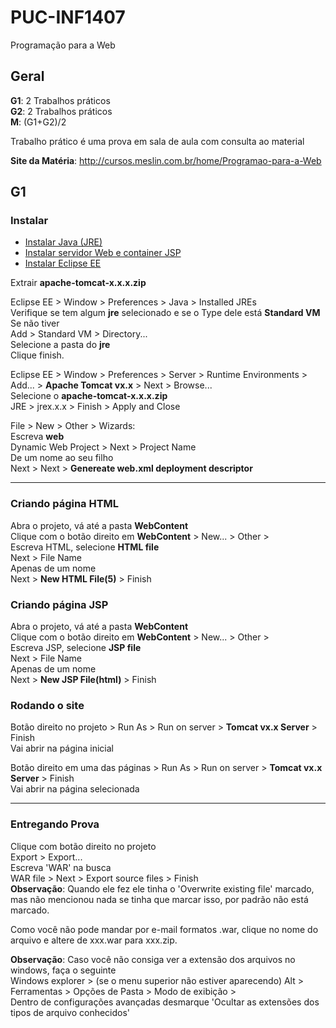 # PUC-INF1407
Programação para a Web

## Geral

**G1**: 2 Trabalhos práticos  
**G2**: 2 Trabalhos práticos  
**M**: (G1+G2)/2  

Trabalho prático é uma prova em sala de aula com consulta ao material

**Site da Matéria**: http://cursos.meslin.com.br/home/Programao-para-a-Web

## G1

### Instalar  
* [Instalar Java (JRE)](http://www.oracle.com/technetwork/java/javase/downloads/jre8-downloads-2133155.html)  
* [Instalar servidor Web e container JSP](http://tomcat.apache.org/download-90.cgi)  
* [Instalar Eclipse EE](http://www.eclipse.org/)  

Extrair **apache-tomcat-x.x.x.zip**  

Eclipse EE > Window > Preferences > Java > Installed JREs  
Verifique se tem algum **jre** selecionado e se o Type dele está **Standard VM**  
Se não tiver  
Add > Standard VM > Directory...  
Selecione a pasta do **jre**  
Clique finish.

Eclipse EE > Window > Preferences > Server > Runtime Environments > Add... > **Apache Tomcat vx.x** > Next > Browse...  
Selecione o **apache-tomcat-x.x.x.zip**  
JRE > jrex.x.x > Finish > Apply and Close  

File > New > Other > Wizards:  
Escreva **web**  
Dynamic Web Project > Next > Project Name  
De um nome ao seu filho  
Next > Next > **Genereate web.xml deployment descriptor**  

---

### Criando página HTML
Abra o projeto, vá até a pasta **WebContent**  
Clique com o botão direito em **WebContent** > New... > Other >  
Escreva HTML, selecione **HTML file**  
Next > File Name  
Apenas de um nome   
Next > **New HTML File(5)** > Finish  

### Criando página JSP
Abra o projeto, vá até a pasta **WebContent**  
Clique com o botão direito em **WebContent** > New... > Other >  
Escreva JSP, selecione **JSP file**  
Next > File Name  
Apenas de um nome  
Next > **New JSP File(html)** > Finish  

### Rodando o site
Botão direito no projeto > Run As > Run on server > **Tomcat vx.x Server**  > Finish  
Vai abrir na página inicial

Botão direito em uma das páginas > Run As > Run on server > **Tomcat vx.x Server**  > Finish  
Vai abrir na página selecionada

---

### Entregando Prova
Clique com botão direito no projeto  
Export > Export...  
Escreva 'WAR' na busca  
WAR file > Next > Export source files > Finish  
**Observação**: Quando ele fez ele tinha o 'Overwrite existing file' marcado, mas não mencionou nada se tinha que marcar isso, por padrão não está marcado.  

Como você não pode mandar por e-mail formatos .war, clique no nome do arquivo e altere de xxx.war para xxx.zip.  

**Observação**: Caso você não consiga ver a extensão dos arquivos no windows, faça o seguinte  
Windows explorer > (se o menu superior não estiver aparecendo) Alt > Ferramentas > Opções de Pasta > Modo de exibição >   
Dentro de configurações avançadas desmarque 'Ocultar as extensões dos tipos de arquivo conhecidos'  
